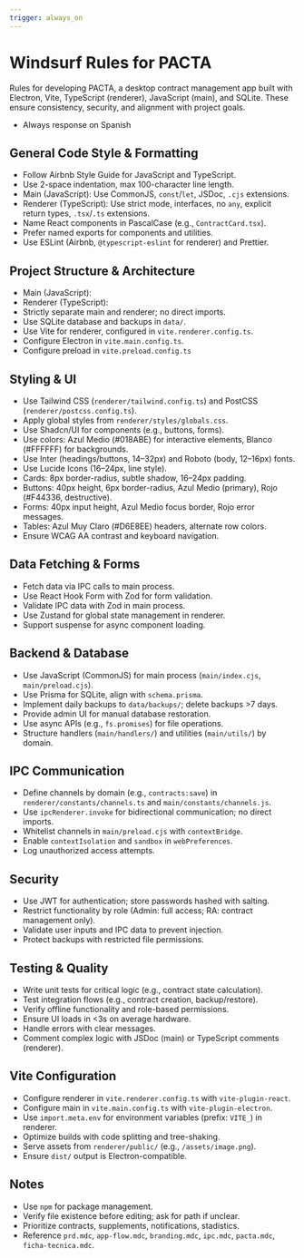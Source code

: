 ```yaml
---
trigger: always_on
---
```


# Windsurf Rules for PACTA

Rules for developing PACTA, a desktop contract management app built with Electron, Vite, TypeScript (renderer), JavaScript (main), and SQLite. These ensure consistency, security, and alignment with project goals.

- Always response on Spanish

## General Code Style & Formatting
- Follow Airbnb Style Guide for JavaScript and TypeScript.
- Use 2-space indentation, max 100-character line length.
- Main (JavaScript): Use CommonJS, `const`/`let`, JSDoc, `.cjs` extensions.
- Renderer (TypeScript): Use strict mode, interfaces, no `any`, explicit return types, `.tsx`/`.ts` extensions.
- Name React components in PascalCase (e.g., `ContractCard.tsx`).
- Prefer named exports for components and utilities.
- Use ESLint (Airbnb, `@typescript-eslint` for renderer) and Prettier.

## Project Structure & Architecture
- Main (JavaScript):
- Renderer (TypeScript):
- Strictly separate main and renderer; no direct imports.
- Use SQLite database and backups in `data/`.
- Use Vite for renderer, configured in `vite.renderer.config.ts`.
- Configure Electron in `vite.main.config.ts`.
- Configure preload in `vite.preload.config.ts`

## Styling & UI
- Use Tailwind CSS (`renderer/tailwind.config.ts`) and PostCSS (`renderer/postcss.config.ts`).
- Apply global styles from `renderer/styles/globals.css`.
- Use Shadcn/UI for components (e.g., buttons, forms).
- Use colors: Azul Medio (#018ABE) for interactive elements, Blanco (#FFFFFF) for backgrounds.
- Use Inter (headings/buttons, 14–32px) and Roboto (body, 12–16px) fonts.
- Use Lucide Icons (16–24px, line style).
- Cards: 8px border-radius, subtle shadow, 16–24px padding.
- Buttons: 40px height, 6px border-radius, Azul Medio (primary), Rojo (#F44336, destructive).
- Forms: 40px input height, Azul Medio focus border, Rojo error messages.
- Tables: Azul Muy Claro (#D6E8EE) headers, alternate row colors.
- Ensure WCAG AA contrast and keyboard navigation.

## Data Fetching & Forms
- Fetch data via IPC calls to main process.
- Use React Hook Form with Zod for form validation.
- Validate IPC data with Zod in main process.
- Use Zustand for global state management in renderer.
- Support suspense for async component loading.

## Backend & Database
- Use JavaScript (CommonJS) for main process (`main/index.cjs`, `main/preload.cjs`).
- Use Prisma for SQLite, align with `schema.prisma`.
- Implement daily backups to `data/backups/`; delete backups >7 days.
- Provide admin UI for manual database restoration.
- Use async APIs (e.g., `fs.promises`) for file operations.
- Structure handlers (`main/handlers/`) and utilities (`main/utils/`) by domain.

## IPC Communication
- Define channels by domain (e.g., `contracts:save`) in `renderer/constants/channels.ts` and `main/constants/channels.js`.
- Use `ipcRenderer.invoke` for bidirectional communication; no direct imports.
- Whitelist channels in `main/preload.cjs` with `contextBridge`.
- Enable `contextIsolation` and `sandbox` in `webPreferences`.
- Log unauthorized access attempts.

## Security
- Use JWT for authentication; store passwords hashed with salting.
- Restrict functionality by role (Admin: full access; RA: contract management only).
- Validate user inputs and IPC data to prevent injection.
- Protect backups with restricted file permissions.

## Testing & Quality
- Write unit tests for critical logic (e.g., contract state calculation).
- Test integration flows (e.g., contract creation, backup/restore).
- Verify offline functionality and role-based permissions.
- Ensure UI loads in <3s on average hardware.
- Handle errors with clear messages.
- Comment complex logic with JSDoc (main) or TypeScript comments (renderer).

## Vite Configuration
- Configure renderer in `vite.renderer.config.ts` with `vite-plugin-react`.
- Configure main in `vite.main.config.ts` with `vite-plugin-electron`.
- Use `import.meta.env` for environment variables (prefix: `VITE_`) in renderer.
- Optimize builds with code splitting and tree-shaking.
- Serve assets from `renderer/public/` (e.g., `/assets/image.png`).
- Ensure `dist/` output is Electron-compatible.

## Notes
- Use `npm` for package management.
- Verify file existence before editing; ask for path if unclear.
- Prioritize contracts, supplements, notifications, stadistics.
- Reference `prd.mdc`, `app-flow.mdc`, `branding.mdc`, `ipc.mdc`, `pacta.mdc`, `ficha-tecnica.mdc`.
